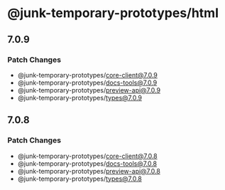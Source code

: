 # @junk-temporary-prototypes/html

## 7.0.9

### Patch Changes

- @junk-temporary-prototypes/core-client@7.0.9
- @junk-temporary-prototypes/docs-tools@7.0.9
- @junk-temporary-prototypes/preview-api@7.0.9
- @junk-temporary-prototypes/types@7.0.9

## 7.0.8

### Patch Changes

- @junk-temporary-prototypes/core-client@7.0.8
- @junk-temporary-prototypes/docs-tools@7.0.8
- @junk-temporary-prototypes/preview-api@7.0.8
- @junk-temporary-prototypes/types@7.0.8
